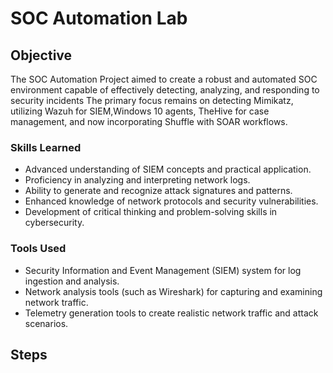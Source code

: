 # SOC Automation Lab

## Objective

The SOC Automation Project aimed to create a robust and automated SOC environment capable of effectively detecting, analyzing, and responding to security incidents
The primary focus remains on detecting Mimikatz, utilizing Wazuh for SIEM,Windows 10 agents, TheHive for case management, and now incorporating Shuffle with SOAR workflows. 

### Skills Learned

- Advanced understanding of SIEM concepts and practical application.
- Proficiency in analyzing and interpreting network logs.
- Ability to generate and recognize attack signatures and patterns.
- Enhanced knowledge of network protocols and security vulnerabilities.
- Development of critical thinking and problem-solving skills in cybersecurity.

### Tools Used

- Security Information and Event Management (SIEM) system for log ingestion and analysis.
- Network analysis tools (such as Wireshark) for capturing and examining network traffic.
- Telemetry generation tools to create realistic network traffic and attack scenarios.

## Steps
